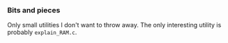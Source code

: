 ### Bits and pieces

Only small utilities I don't want to throw away. The only interesting
utility is probably `explain_RAM.c`.